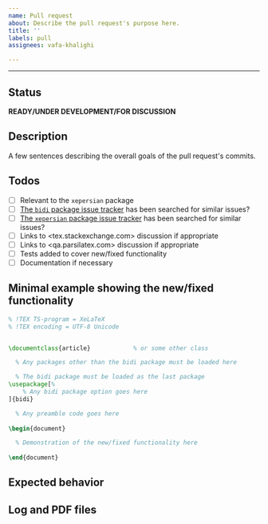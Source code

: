 ```yaml
---
name: Pull request
about: Describe the pull request's purpose here.
title: ''
labels: pull
assignees: vafa-khalighi

---
```


---

<!---
!! Please fill out all sections !!
-->

## Status

**READY/UNDER DEVELOPMENT/FOR DISCUSSION**

## Description

A few sentences describing the overall goals of the pull request's commits.

## Todos
- [ ] Relevant to the `xepersian` package
- [ ] [The `bidi` package issue tracker](https://github.com/tex-persian/bidi/issues) has been searched for similar issues?
- [ ] [The `xepersian` package issue tracker](https://github.com/tex-persian/xepersian/issues) has been searched for similar issues?
- [ ] Links to <tex.stackexchange.com> discussion if appropriate
- [ ] Links to <qa.parsilatex.com> discussion if appropriate
- [ ] Tests added to cover new/fixed functionality
- [ ] Documentation if necessary

## Minimal example showing the new/fixed functionality


```tex
% !TEX TS-program = XeLaTeX
% !TEX encoding = UTF-8 Unicode


\documentclass{article}            % or some other class

  % Any packages other than the bidi package must be loaded here

  % The bidi package must be loaded as the last package
\usepackage[%
    % Any bidi package option goes here
]{bidi}

  % Any preamble code goes here
  
\begin{document}

  % Demonstration of the new/fixed functionality here
  
\end{document}
```

## Expected behavior


## Log and PDF files 

<!---
!! Use drag-and-drop !!
-->
